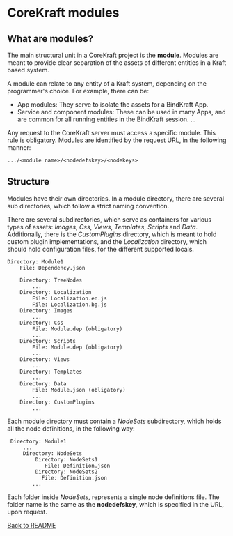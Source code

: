 <!-- header
{
    "title": "CoreKraft modules",
    "keywords": [ "modules", "separation", "component", "apps" ]
}
-->
# CoreKraft modules

## What are modules?

The main structural unit in a CoreKraft project is the **module**. Modules are meant to provide clear separation of the assets of different entities in a Kraft based system.

A module can relate to any entity of a Kraft system, depending on the programmer's choice. For example, there can be:
* App modules: They serve to isolate the assets for a BindKraft App.
* Service and component modules: These can be used in many Apps, and are common for all running entities in the BindKraft session.
...

Any request to the CoreKraft server must access a specific module. This rule is obligatory. Modules are identified by the request URL, in the following manner:
```uri
.../<module name>/<nodedefskey>/<nodekeys>
```

## Structure

Modules have their own directories. In a module directory, there are several sub directories, which follow a strict naming convention.

There are several subdirectories, which serve as containers for various types of assets: *Images*, *Css*, *Views*, *Templates*, *Scripts* and *Data*. Additionally, there is the *CustomPlugins* directory, which is meant to hold custom plugin implementations, and the *Localization* directory, which should hold configuration files, for the different supported locals.

```
Directory: Module1
    File: Dependency.json

    Directory: TreeNodes
        ...
    Directory: Localization
        File: Localization.en.js
        File: Localization.bg.js
    Directory: Images
        ...
    Directory: Css
        File: Module.dep (obligatory)
        ...
    Directory: Scripts
        File: Module.dep (obligatory)
        ...
    Directory: Views
        ...
    Directory: Templates
        ...
    Directory: Data
        File: Module.json (obligatory)
        ...
    Directory: CustomPlugins
        ...
```

Each module directory must contain a *NodeSets* subdirectory, which holds all the node definitions, in the following way:
```
 Directory: Module1
     ...
     Directory: NodeSets
         Directory: NodeSets1
            File: Definition.json
         Directory: NodeSets2
           File: Definition.json
        ...
```

Each folder inside *NodeSets*, represents a single node definitions file. The folder name is the same as the **nodedefskey**, which is specified in the URL, upon request.

[Back to README](../../../README.md)